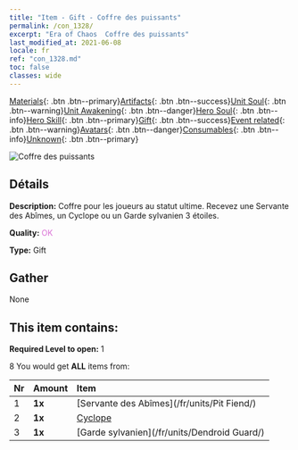 ```yaml
---
title: "Item - Gift - Coffre des puissants"
permalink: /con_1328/
excerpt: "Era of Chaos  Coffre des puissants"
last_modified_at: 2021-06-08
locale: fr
ref: "con_1328.md"
toc: false
classes: wide
---
```

 [Materials](/ItemsFR/){: .btn .btn--primary}[Artifacts](/ItemsFR/Artifacts/){: .btn .btn--success}[Unit Soul](/ItemsFR/UnitSoul/){: .btn .btn--warning}[Unit Awakening](/ItemsFR/UnitAwakening/){: .btn .btn--danger}[Hero Soul](/ItemsFR/HeroSoul/){: .btn .btn--info}[Hero Skill](/ItemsFR/HeroSkill/){: .btn .btn--primary}[Gift](/ItemsFR/Gift/){: .btn .btn--success}[Event related](/ItemsFR/Events/){: .btn .btn--warning}[Avatars](/ItemsFR/Avatars/){: .btn .btn--danger}[Consumables](/ItemsFR/Consumables/){: .btn .btn--info}[Unknown](/ItemsFR/Unknown/){: .btn .btn--primary}

 ![Coffre des puissants](/images/t/i_905001.png)

## Détails
 **Description:** Coffre pour les joueurs au statut ultime. Recevez une Servante des Abîmes, un Cyclope ou un Garde sylvanien 3 étoiles.

 **Quality:** <span style="color: #DA70D6">OK</span>

 **Type:** Gift

## Gather

  None

## This item contains:

 **Required Level to open:** 1

 8 You would get **ALL** items  from:

  | Nr | Amount |     Item    |
  |:---|:-------|:------------|
  | 1 |  **1x** | [Servante des Abîmes](/fr/units/Pit Fiend/) |  | 
  | 2 |  **1x** | [Cyclope](/fr/units/Cyclops/) |  | 
  | 3 |  **1x** | [Garde sylvanien](/fr/units/Dendroid Guard/) |  | 

